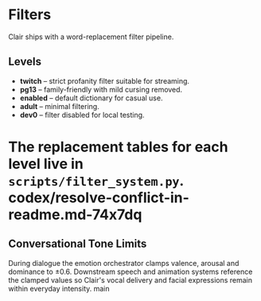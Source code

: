 # Filters

Clair ships with a word-replacement filter pipeline.

## Levels

- **twitch** – strict profanity filter suitable for streaming.
- **pg13** – family-friendly with mild cursing removed.
- **enabled** – default dictionary for casual use.
- **adult** – minimal filtering.
- **dev0** – filter disabled for local testing.

The replacement tables for each level live in `scripts/filter_system.py`.
 codex/resolve-conflict-in-readme.md-74x7dq
=======

## Conversational Tone Limits

During dialogue the emotion orchestrator clamps valence, arousal and
dominance to ±0.6.  Downstream speech and animation systems reference the
clamped values so Clair's vocal delivery and facial expressions remain
within everyday intensity.
 main
